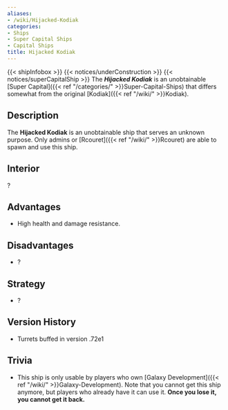 ```yaml
---
aliases:
- /wiki/Hijacked-Kodiak
categories:
- Ships
- Super Capital Ships
- Capital Ships
title: Hijacked Kodiak
---
```


{{< shipInfobox >}} {{< notices/underConstruction >}} {{< notices/superCapitalShip >}} The **_Hijacked Kodiak_** is an unobtainable [Super Capital]({{< ref "/categories/" >}}Super-Capital-Ships) that differs somewhat from the original [Kodiak]({{< ref "/wiki/" >}}Kodiak). 

## Description

The **Hijacked Kodiak** is an unobtainable ship that serves an unknown purpose. Only admins or [Rcouret]({{< ref "/wiki/" >}}Rcouret) are able to spawn and use this ship.

## Interior

?

## Advantages

- High health and damage resistance.

## Disadvantages

- ?

## Strategy

- ?

## Version History 

- Turrets buffed in version .72e1

## Trivia

- This ship is only usable by players who own [Galaxy Development]({{< ref "/wiki/" >}}Galaxy-Development). Note that you cannot get this ship anymore, but players who already have it can use it. **Once you lose it, you cannot get it back.**
